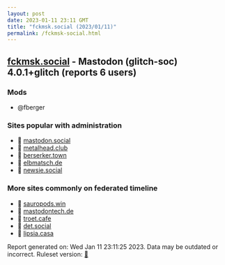 ```yaml
---
layout: post
date: 2023-01-11 23:11 GMT
title: "fckmsk.social (2023/01/11)"
permalink: /fckmsk-social.html
---
```



## [fckmsk.social](https://fckmsk.social) - Mastodon (glitch-soc) 4.0.1+glitch (reports 6 users)

### Mods
 * @fberger

### Sites popular with administration

* 🐘 [mastodon.social](/mastodon-social.html)
* 🐘 [metalhead.club](/metalhead-club.html)
* 🐘 [berserker.town](/berserker-town.html)
* 🐘 [elbmatsch.de](/elbmatsch-de.html)
* 🐘 [newsie.social](/newsie-social.html)

### More sites commonly on federated timeline

* 🐘 [sauropods.win](/sauropods-win.html)
* 🐘 [mastodontech.de](/mastodontech-de.html)
* 🐘 [troet.cafe](/troet-cafe.html)
* 🐘 [det.social](/det-social.html)
* 🐘 [lipsia.casa](/lipsia-casa.html)

Report generated on: Wed Jan 11 23:11:25 2023. Data may be outdated or incorrect.
Ruleset version: [🧁](/version-cupcake)
